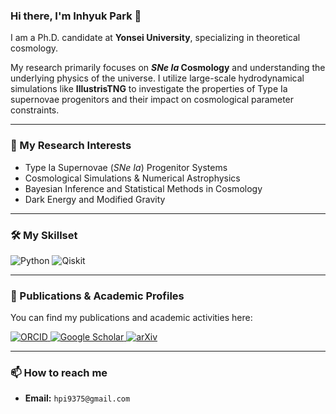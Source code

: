 ### Hi there, I'm Inhyuk Park 👋

I am a Ph.D. candidate at **Yonsei University**, specializing in theoretical cosmology. 

My research primarily focuses on **$SNe\ Ia$ Cosmology** and understanding the underlying physics of the universe. I utilize large-scale hydrodynamical simulations like **IllustrisTNG** to investigate the properties of Type Ia supernovae progenitors and their impact on cosmological parameter constraints.

---

### 🔭 My Research Interests

-   Type Ia Supernovae ($SNe\ Ia$) Progenitor Systems
-   Cosmological Simulations & Numerical Astrophysics
-   Bayesian Inference and Statistical Methods in Cosmology
-   Dark Energy and Modified Gravity

---

### 🛠️ My Skillset

<p>
  <img src="https://img.shields.io/badge/Python-3776AB?style=for-the-badge&logo=python&logoColor=white" alt="Python"/>
  <img src="https://img.shields.io/badge/Qiskit-6929C4?style=for-the-badge&logo=qiskit&logoColor=white" alt="Qiskit"/>
</p>

---

### 📄 Publications & Academic Profiles

You can find my publications and academic activities here:

<p>
  <a href="https://orcid.org/[YOUR-ORCID-ID]">
    <img src="https://img.shields.io/badge/ORCID-A6CE39?style=for-the-badge&logo=orcid&logoColor=white" alt="ORCID"/>
  </a>
  <a href="https://scholar.google.com/citations?user=[YOUR-SCHOLAR-ID]">
    <img src="https://img.shields.io/badge/Google_Scholar-4285F4?style=for-the-badge&logo=google-scholar&logoColor=white" alt="Google Scholar"/>
  </a>
  <a href="https://arxiv.org/a/[YOUR-ARXIV-ID]">
    <img src="https://img.shields.io/badge/arXiv-B31B1B?style=for-the-badge&logo=arxiv&logoColor=white" alt="arXiv"/>
  </a>
</p>

---

### 📫 How to reach me

-   **Email:** `hpi9375@gmail.com`
